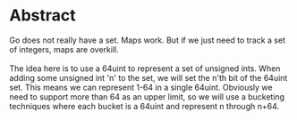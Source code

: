 # Abstract

Go does not really have a set. Maps work. But if we just need to track a set of integers, maps are overkill.
<br/>
<br/>
The idea here is to use a 64uint to represent a set of unsigned ints. When adding some unsigned int 'n' to the set, we will set the n'th bit of the 64uint set. This means we can represent 1-64 in a single 64uint. Obviously we need to support more than 64 as an upper limit, so we will use a bucketing techniques where each bucket is a 64uint and represent n through n+64.
